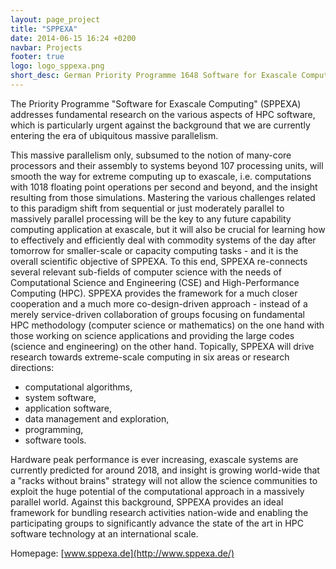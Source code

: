 ```yaml
---
layout: page_project
title: "SPPEXA"
date: 2014-06-15 16:24 +0200
navbar: Projects
footer: true
logo: logo_sppexa.png
short_desc: German Priority Programme 1648 Software for Exascale Computing
---
```


The Priority Programme "Software for Exascale Computing" (SPPEXA) addresses 
fundamental research on the various aspects of HPC software, which is 
particularly urgent against the background that we are currently entering the 
era of ubiquitous massive parallelism.

This massive parallelism only, subsumed to the notion of many-core processors 
and their assembly to systems beyond 107 processing units, will smooth the way 
for extreme computing up to exascale, i.e. computations with 1018 floating point 
operations per second and beyond, and the insight resulting from those 
simulations.
Mastering the various challenges related to this paradigm shift from sequential 
or just moderately parallel to massively parallel processing will be the key to 
any future capability computing application at exascale, but it will also be 
crucial for learning how to effectively and efficiently deal with commodity 
systems of the day after tomorrow for smaller-scale or capacity computing 
tasks - and it is the overall scientific objective of SPPEXA.
To this end, SPPEXA re-connects several relevant sub-fields of computer science 
with the needs of Computational Science and Engineering (CSE) and 
High-Performance Computing (HPC).
SPPEXA provides the framework for a much closer cooperation and a much more 
co-design-driven approach - instead of a merely service-driven collaboration of 
groups focusing on fundamental HPC methodology (computer science or mathematics)
on the one hand with those working on science applications and providing the 
large codes (science and engineering) on the other hand.
Topically, SPPEXA will drive research towards extreme-scale computing in six 
areas or research directions:

  - computational algorithms,
  - system software,
  - application software,
  - data management and exploration,
  - programming,
  - software tools.

Hardware peak performance is ever increasing, exascale systems are currently 
predicted for around 2018, and insight is growing world-wide that a "racks 
without brains" strategy will not allow the science communities to exploit the 
huge potential of the computational approach in a massively parallel world.
Against this background, SPPEXA provides an ideal framework for bundling 
research activities nation-wide and enabling the participating groups to 
significantly advance the state of the art in HPC software technology at an 
international scale.

Homepage: [www.sppexa.de](http://www.sppexa.de/)
